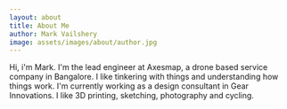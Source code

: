 ```yaml
---
layout: about
title: About Me
author: Mark Vailshery
image: assets/images/about/author.jpg
---
```


Hi, i'm Mark. I'm the lead engineer at Axesmap, a drone based service company in Bangalore. 
I like tinkering with things and understanding how things work. I'm currently working as a design consultant in Gear Innovations. 
I like 3D printing, sketching, photography and cycling.
